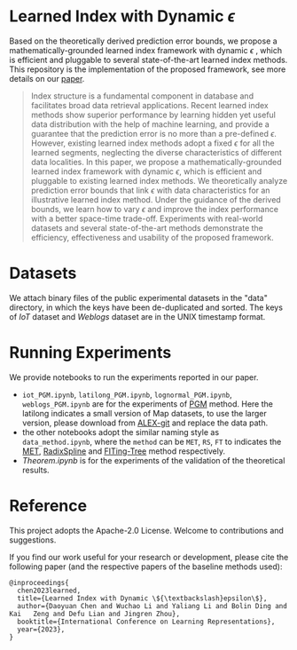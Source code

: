 # Learned Index with Dynamic $\epsilon$
Based on the theoretically derived prediction error bounds, we propose a 
mathematically-grounded learned index framework with dynamic $\epsilon$
, which is efficient and pluggable to several state-of-the-art learned index methods.
This repository is the implementation of the proposed framework, see more 
details on our [paper](https://openreview.net/pdf?id=VyZRObZ19kt).

>Index structure is a fundamental component in database and facilitates 
broad data retrieval applications. Recent learned index methods show 
superior performance by learning hidden yet useful data distribution with 
the help of machine learning, and provide a guarantee that the prediction 
error is no more than a pre-defined $\epsilon$. However, existing learned index 
methods adopt a fixed $\epsilon$ for all the learned segments, neglecting 
the diverse characteristics of different data localities. In this paper, we 
propose a mathematically-grounded learned index framework with dynamic 
$\epsilon$, which is efficient and pluggable to existing learned index 
methods. We theoretically analyze prediction error bounds that link 
$\epsilon$ with data characteristics for an illustrative learned index 
method. Under the guidance of the derived bounds, we learn how to vary $\epsilon$ 
and improve the index performance with a better space-time trade-off. Experiments 
with real-world datasets and several state-of-the-art methods demonstrate the efficiency, effectiveness and usability of the proposed framework.



# Datasets
We attach binary files of the public experimental datasets in the "data" directory, in which the keys have been de-duplicated and sorted. The keys of *IoT* dataset and *Weblogs* dataset are in the UNIX timestamp format.

# Running Experiments
We provide notebooks to run the experiments reported in our paper.
- `iot_PGM.ipynb`, `latilong_PGM.ipynb`, `lognormal_PGM.ipynb`, 
  `weblogs_PGM.ipynb` are for the experiments of [PGM](http://www.vldb.org/pvldb/vol13/p1162-ferragina.pdf) method. Here the 
  latilong indicates a small version of Map datasets, to use the larger version, please download from [ALEX-git](https://github.com/microsoft/ALEX) and replace the data path.
- the other notebooks adopt the similar naming style as `data_method.ipynb`,
  where the `method` can be `MET`, `RS`, `FT` to indicates the [MET](http://proceedings.mlr.press/v119/ferragina20a/ferragina20a.pdf), 
  [RadixSpline](https://dl.acm.org/doi/pdf/10.1145/3401071.3401659) and 
  [FITing-Tree](https://arxiv.org/pdf/1801.10207.pdf) method respectively.
- *Theorem.ipynb* is for the experiments of the validation of the 
theoretical results.

# Reference
This project adopts the Apache-2.0 License. Welcome to contributions and suggestions.

If you find our work useful for your research or development, please cite the following paper (and the respective papers of the baseline methods used):

```
@inproceedings{
  chen2023learned,
  title={Learned Index with Dynamic \${\textbackslash}epsilon\$},
  author={Daoyuan Chen and Wuchao Li and Yaliang Li and Bolin Ding and Kai   Zeng and Defu Lian and Jingren Zhou},
  booktitle={International Conference on Learning Representations},
  year={2023},
}
```

